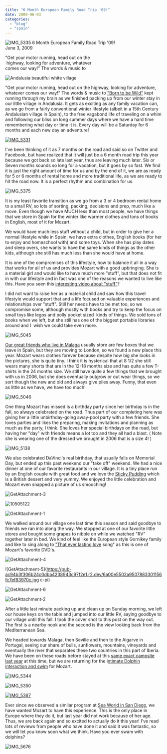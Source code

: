 ```yaml
---
title: "6 Month European Family Road Trip '09!"
date: 2009-06-03
categories: 
  - "blog"
  - "spain"
---
```


 ![IMG_5335](https://pub-ac94b3f306b24c0dba4238943c97f2e1.r2.dev/6a00e5502a95078833011570bc0829970b.jpg) 6 Month European Family Road Trip '09!  
June 3, 2009

"Get your motor running, head out on the  
 highway, looking for adventure, whatever  
comes our way!" The words & music to

<!--more-->

![Andalusia beautiful white village ](https://pub-ac94b3f306b24c0dba4238943c97f2e1.r2.dev/6a00e5502a9507883301156fc6d8cd970c.jpg)

"Get your motor running, head out on the highway, looking for adventure, whatever comes our way!" The words & music to ["Born to be Wild"](http://en.wikipedia.org/wiki/Born_to_be_wild) kept running through my brain as we finished packing up from our winter stay in our little village in Andalusia. It gets as exciting as any family vacation can, as we go from a fairly conventional winter lifestyle (albeit in a 15th Century Andalusian village in Spain), to the free vagabond life of traveling on a whim and following our bliss on long summer days where we have a hard time remembering what day or time it is. Every day will be a Saturday for 6 months and each new day an adventure!

[![IMG_5331](https://pub-ac94b3f306b24c0dba4238943c97f2e1.r2.dev/6a00e5502a9507883301156fc6d9a0970c.jpg)](https://pub-ac94b3f306b24c0dba4238943c97f2e1.r2.dev/2025/09/6a00e5502a9507883301156fc6d9a0970c-150x150.jpg)

  
I've been thinking of it as 7 months on the road and said so on Twitter and Facebook, but have realized that it will just be a 6 month road trip this year because we got back so late last year, thus are leaving much later. Six or Seven months sounds so long for a vacation, but it goes by so fast. We find it is just the right amount of time for us and by the end of it, we are as ready for 5 or 6 months of rental home and more traditional life, as we are ready to hit the road now. It is a perfect rhythm and combination for us.

![IMG_5375](https://pub-ac94b3f306b24c0dba4238943c97f2e1.r2.dev/6a00e5502a95078833011570bc0a30970b.jpg)

It is my least favorite transition as we go from a 3 or 4 bedroom rental home to a small RV, so lots of sorting, packing, decisions and prep, much like a move. Even though we have MUCH less than most people, we have things that we store in Spain for the winter like warmer clothes and tons of books in English, most of it for Mozart.

We would have much less stuff without a child, but in order to give her a normal lifestyle while in Spain, we have extra clothes, English books (for her to enjoy and homeschool with) and some toys. When she has play dates and sleep overs, she wants to have the same kinds of things as the other kids, although she still has much less than she would have at home.

It is one of the compromises of this lifestyle, how to balance it all in a way that works for all of us and provides Mozart with a good upbringing. She is a material girl and would like to have much more "stuff", but that does not fit in with our lifestyle and in fact was one of the reasons we wanted to live like this. Have you seen this [interesting video about "stuff"](http://www.storyofstuff.com/)?

I did not want to raise her as a material child and saw how this travel lifestyle would support that and a life focused on valuable experiences and relationships over "stuff". Still her needs have to be met too, so we compromise some, although mostly with books and try to keep the focus on small toys like legos and polly pocket sized  kinds of things. We sold tons of books when we left, but she still has one of the biggest portable libraries around and I  wish we could take even more.

![IMG_5045](https://pub-ac94b3f306b24c0dba4238943c97f2e1.r2.dev/6a00e5502a9507883301156fc7e190970c.jpg)

[Our great friends who live in Malaga](https://pub-ac94b3f306b24c0dba4238943c97f2e1.r2.dev/2007/02/marvelous-meal.html#more) usually store are few boxes that we leave in Spain, but they are moving to London, so we found a new place this year. Mozart wears clothes forever because despite how big she looks in the pictures, she is quite tiny. I think it is hysterical that at 8 1/2 she still wears many shorts that are in the 12-18 months size and has quite a few T-shirts in the 24 months size. We still have quite a few things that we brought with us in 2006, but she does eventually outgrow or out wear things, so we sort though the new and old and always give piles away. Funny, that even as little as we have, we have too much!

![IMG_5046](https://pub-ac94b3f306b24c0dba4238943c97f2e1.r2.dev/6a00e5502a9507883301156fc7e228970c.jpg)

One thing Mozart has missed is a birthday party since her birthday is in the fall, so always celebrated on the road. Thus part of our completing here was giving her a little unbirthday-going away-pool party with a few friends. She loves parties and likes the preparing, making invitations and planning as much as the party, I think. She loves her special birthdays on the road, but having her "day" with friends means a lot too and they all had a blast. ( Note she is wearing one of the dressed we brought in 2006 that is a size 4! )

![IMG_5138](https://pub-ac94b3f306b24c0dba4238943c97f2e1.r2.dev/6a00e5502a95078833011570bd15c5970b.jpg)

We also celebrated DaVinci's real birthday, that usually falls on Memorial Day, but ended up this past weekend our "take off" weekend. We had a nice dinner at one of our favorite restaurants in our village. It is a tiny place run by an English couple with great food and we love the [Sticky Pudding](http://en.wikipedia.org/w/index.php?title=Sticky_toffee_pudding&redirect=no) which is a British dessert and very yummy. We enjoyed the little celebration and Mozart even snapped a picture of us smooching!

![GetAttachment-3](https://pub-ac94b3f306b24c0dba4238943c97f2e1.r2.dev/6a00e5502a9507883301156fc83edb970c.jpg)

![10505122](https://pub-ac94b3f306b24c0dba4238943c97f2e1.r2.dev/6a00e5502a9507883301156fc7ef83970c.jpg)

![GetAttachment-1](https://pub-ac94b3f306b24c0dba4238943c97f2e1.r2.dev/6a00e5502a95078833011570bd33e4970b.jpg)

We walked around our village one last time this season and said goodbye to friends we ran into along the way. We stopped at one of our favorite little stores and bought some grapes to nibble on while we watched "RV" together later in bed. We kind of feel like the European style Gornikey family and like to sing along to ["That ever lasting love](http://www.youtube.com/watch?v=mtvaB9dW2go) song" as this is one of Mozart's favorite DVD's.

![GetAttachment-4](https://pub-ac94b3f306b24c0dba4238943c97f2e1.r2.dev/6a00e5502a9507883301156fc83f91970c.jpg) 

![GetAttachment-5](https://pub-ac94b3f306b24c0dba4238943c97f2e1.r2.dev/6a00e5502a9507883301156fc7ef83970c.jpg
c-pi) 

![GetAttachment-6](https://pub-ac94b3f306b24c0dba4238943c97f2e1.r2.dev/6a00e5502a95078833011570bd7871970b.jpg)

![GetAttachment-2](https://pub-ac94b3f306b24c0dba4238943c97f2e1.r2.dev/6a00e5502a95078833011570bd7918970b.jpg)

After a little last minute packing up and clean up on Sunday morning, we left our house keys on the table and jumped into our little RV, saying goodbye to our village until this fall. I took the cover shot to this post on the way out. The first is a nearby nook and the second is the view looking back from the Mediterranean Sea.

We headed towards Malaga, then Seville and then to the Algarve in Portugal, seeing our share of bulls, sunflowers, mountains, vineyards and eventually the river that separates these two countries in this part of Iberia. We have been on these roads before stayed at this [same exact campsite last year](https://pub-ac94b3f306b24c0dba4238943c97f2e1.r2.dev/2008/06/arriving-in-alg.html) at this time, but we are returning for the i[ntimate Dolphin interaction and swim](http://www.zoomarine.pt/Start.php) for Mozart.

![IMG_5344](https://pub-ac94b3f306b24c0dba4238943c97f2e1.r2.dev/6a00e5502a95078833011570bd36fb970b.jpg)

![IMG_5350](https://pub-ac94b3f306b24c0dba4238943c97f2e1.r2.dev/6a00e5502a9507883301156fc8006d970c.jpg)

 [![IMG_5367](https://pub-ac94b3f306b24c0dba4238943c97f2e1.r2.dev/6a00e5502a95078833011570bd3a6f970b.jpg)](https://pub-ac94b3f306b24c0dba4238943c97f2e1.r2.dev/2025/09/6a00e5502a95078833011570bd3a6f970b-150x150.jpg) 

Ever since we observed a similar program at [Sea World in San Diego](http://www.seaworld.com/default.aspx), we have wanted Mozart to have this experience. This is the only place in Europe where they do it, but last year did not work because of her age. Thus, we are back again and so excited to actually do it this year! I've read lots of reviews from people who have done it and said it was fantastic, so we will let you know soon what we think. Have you ever swam with dolphins?

![IMG_5676](https://pub-ac94b3f306b24c0dba4238943c97f2e1.r2.dev/6a00e5502a9507883301156fc84354970c.jpg)
